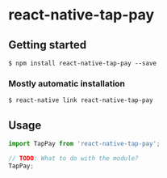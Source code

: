 # react-native-tap-pay

## Getting started

`$ npm install react-native-tap-pay --save`

### Mostly automatic installation

`$ react-native link react-native-tap-pay`

## Usage
```javascript
import TapPay from 'react-native-tap-pay';

// TODO: What to do with the module?
TapPay;
```

